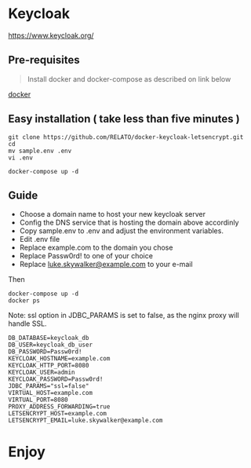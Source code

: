# Keycloak

https://www.keycloak.org/

## Pre-requisites
> Install docker and docker-compose as described on link below

[docker](https://github.com/RELATO/sources.ms4.io/blob/master/Docker.md)

## Easy installation ( take less than five minutes )
```
git clone https://github.com/RELATO/docker-keycloak-letsencrypt.git
cd 
mv sample.env .env
vi .env

docker-compose up -d 
```


## Guide
- Choose a domain name to host your new keycloak server
- Config the DNS service that is hosting the domain above accordinly 
- Copy sample.env to .env and adjust the environment variables.
- Edit .env file 
- Replace example.com to the domain you chose
- Replace Passw0rd! to one of your choice
- Replace luke.skywalker@example.com to your e-mail

Then 
```
docker-compose up -d
docker ps
```

Note: ssl option in JDBC_PARAMS is set to false, as the nginx proxy will handle SSL.
```
DB_DATABASE=keycloak_db
DB_USER=keycloak_db_user
DB_PASSWORD=Passw0rd!
KEYCLOAK_HOSTNAME=example.com
KEYCLOAK_HTTP_PORT=8080
KEYCLOAK_USER=admin
KEYCLOAK_PASSWORD=Passw0rd!
JDBC_PARAMS="ssl=false" 
VIRTUAL_HOST=example.com
VIRTUAL_PORT=8080
PROXY_ADDRESS_FORWARDING=true
LETSENCRYPT_HOST=example.com
LETSENCRYPT_EMAIL=luke.skywalker@example.com
```

# Enjoy
